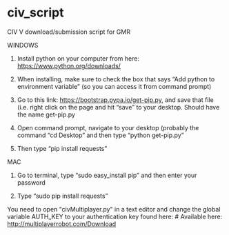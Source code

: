 # civ_script
CIV V download/submission script for GMR

WINDOWS
1. Install python on your computer from here: https://www.python.org/downloads/

2. When installing, make sure to check the box that says “Add python to environment variable” (so you can access it from command prompt)

3. Go to this link: https://bootstrap.pypa.io/get-pip.py, and save that file (i.e. right click on the page and hit “save” to your desktop. Should have the name get-pip.py

4. Open command prompt, navigate to your desktop (probably the command “cd Desktop” and then type “python get-pip.py”

5. Then type “pip install requests”

MAC
1. Go to terminal, type “sudo easy_install pip” and then enter your password

2. Type “sudo pip install requests”

You need to open "civMultiplayer.py" in a text editor and change the global variable AUTH_KEY to your authentication key found here: # Available here: http://multiplayerrobot.com/Download